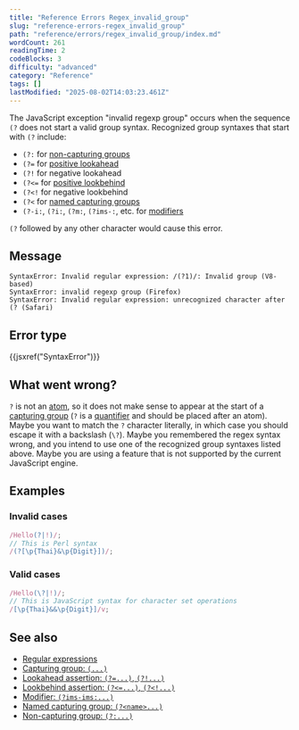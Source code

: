```yaml
---
title: "Reference Errors Regex_invalid_group"
slug: "reference-errors-regex_invalid_group"
path: "reference/errors/regex_invalid_group/index.md"
wordCount: 261
readingTime: 2
codeBlocks: 3
difficulty: "advanced"
category: "Reference"
tags: []
lastModified: "2025-08-02T14:03:23.461Z"
---
```



The JavaScript exception "invalid regexp group" occurs when the sequence `(?` does not start a valid group syntax. Recognized group syntaxes that start with `(?` include:

- `(?:` for [non-capturing groups](/en-US/docs/Web/JavaScript/Reference/Regular_expressions/Non-capturing_group)
- `(?=` for [positive lookahead](/en-US/docs/Web/JavaScript/Reference/Regular_expressions/Lookahead_assertion)
- `(?!` for negative lookahead
- `(?<=` for [positive lookbehind](/en-US/docs/Web/JavaScript/Reference/Regular_expressions/Lookbehind_assertion)
- `(?<!` for negative lookbehind
- `(?<` for [named capturing groups](/en-US/docs/Web/JavaScript/Reference/Regular_expressions/Named_capturing_group)
- `(?-i:`, `(?i:`, `(?m:`, `(?ims-:`, etc. for [modifiers](/en-US/docs/Web/JavaScript/Reference/Regular_expressions/Modifier)

`(?` followed by any other character would cause this error.

## Message

```plain
SyntaxError: Invalid regular expression: /(?1)/: Invalid group (V8-based)
SyntaxError: invalid regexp group (Firefox)
SyntaxError: Invalid regular expression: unrecognized character after (? (Safari)
```

## Error type

{{jsxref("SyntaxError")}}

## What went wrong?

`?` is not an [atom](/en-US/docs/Web/JavaScript/Reference/Regular_expressions#atoms), so it does not make sense to appear at the start of a [capturing group](/en-US/docs/Web/JavaScript/Reference/Regular_expressions/Capturing_group) (`?` is a [quantifier](/en-US/docs/Web/JavaScript/Reference/Regular_expressions/Quantifier) and should be placed after an atom). Maybe you want to match the `?` character literally, in which case you should escape it with a backslash (`\?`). Maybe you remembered the regex syntax wrong, and you intend to use one of the recognized group syntaxes listed above. Maybe you are using a feature that is not supported by the current JavaScript engine.

## Examples

### Invalid cases

```js example-bad
/Hello(?|!)/;
// This is Perl syntax
/(?[\p{Thai}&\p{Digit}])/;
```

### Valid cases

```js example-good
/Hello(\?|!)/;
// This is JavaScript syntax for character set operations
/[\p{Thai}&&\p{Digit}]/v;
```

## See also

- [Regular expressions](/en-US/docs/Web/JavaScript/Reference/Regular_expressions)
- [Capturing group: `(...)`](/en-US/docs/Web/JavaScript/Reference/Regular_expressions/Capturing_group)
- [Lookahead assertion: `(?=...)`, `(?!...)`](/en-US/docs/Web/JavaScript/Reference/Regular_expressions/Lookahead_assertion)
- [Lookbehind assertion: `(?<=...)`, `(?<!...)`](/en-US/docs/Web/JavaScript/Reference/Regular_expressions/Lookbehind_assertion)
- [Modifier: `(?ims-ims:...)`](/en-US/docs/Web/JavaScript/Reference/Regular_expressions/Modifier)
- [Named capturing group: `(?<name>...)`](/en-US/docs/Web/JavaScript/Reference/Regular_expressions/Named_capturing_group)
- [Non-capturing group: `(?:...)`](/en-US/docs/Web/JavaScript/Reference/Regular_expressions/Non-capturing_group)
